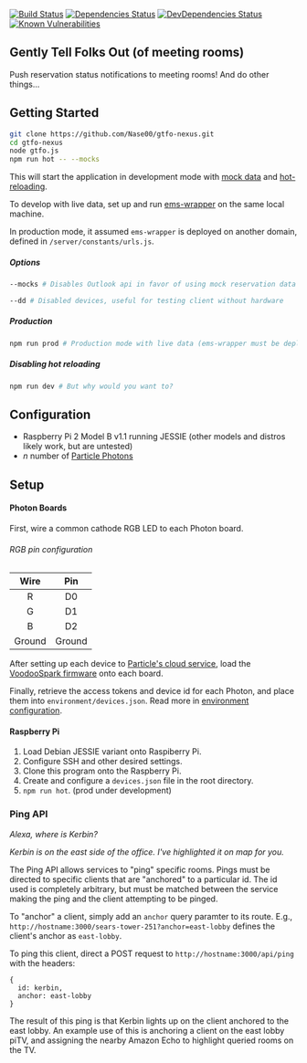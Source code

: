 [![Build Status](https://travis-ci.org/Nase00/gtfo.svg?branch=master)](https://travis-ci.org/Nase00/gtfo) 
[![Dependencies Status](https://david-dm.org/nase00/gtfo.svg)](https://david-dm.org/nase00/gtfo) 
[![DevDependencies Status](https://david-dm.org/nase00/gtfo/dev-status.svg)](https://david-dm.org/nase00/gtfo#info=devDependencies) 
[![Known Vulnerabilities](https://snyk.io/test/github/nase00/gtfo/badge.svg)](https://snyk.io/test/github/nase00/gtfo)

## Gently Tell Folks Out (of meeting rooms)
Push reservation status notifications to meeting rooms! And do other things...

## Getting Started
```bash
git clone https://github.com/Nase00/gtfo-nexus.git
cd gtfo-nexus
node gtfo.js
npm run hot -- --mocks
```
This will start the application in development mode with [mock data](./server/mocks/README.md) and [hot-reloading](https://github.com/gaearon/react-transform-boilerplate).

To develop with live data, set up and run [ems-wrapper](https://github.com/rishirajsingh90/ems-wrapper) on the same local machine.

In production mode, it assumed `ems-wrapper` is deployed on another domain, defined in `/server/constants/urls.js`.

##### Options
```bash
--mocks # Disables Outlook api in favor of using mock reservation data

--dd # Disabled devices, useful for testing client without hardware
```
##### Production
```bash
npm run prod # Production mode with live data (ems-wrapper must be deployed)
```

##### Disabling hot reloading
```bash
npm run dev # But why would you want to?
```

## Configuration

- Raspberry Pi 2 Model B v1.1 running JESSIE (other models and distros likely work, but are untested)
- *n* number of [Particle Photons](https://store.particle.io)

## Setup

#### Photon Boards
First, wire a common cathode RGB LED to each Photon board.

###### RGB pin configuration
| Wire   | Pin   |
|:------:|:-----:|
| R      | D0    |
| G      | D1    |
| B      | D2    |
| Ground | Ground|

After setting up each device to [Particle's cloud service](https://docs.particle.io/guide/getting-started/start/photon/), load the [VoodooSpark firmware](https://github.com/voodootikigod/voodoospark) onto each board.

Finally, retrieve the access tokens and device id for each Photon, and place them into `environment/devices.json`. Read more in [environment configuration](./environment/README.md).

#### Raspberry Pi
1. Load Debian JESSIE variant onto Raspiberry Pi.
2. Configure SSH and other desired settings.
3. Clone this program onto the Raspberry Pi.
4. Create and configure a `devices.json` file in the root directory.
5. `npm run hot`. (prod under development)


### Ping API
*Alexa, where is Kerbin?*

*Kerbin is on the east side of the office. I've highlighted it on map for you.*

The Ping API allows services to "ping" specific rooms. Pings must be directed to specific clients that are "anchored" to a particular id. The id used is completely arbitrary, but must be matched between the service making the ping and the client attempting to be pinged.

To "anchor" a client, simply add an `anchor` query paramter to its route. E.g., `http://hostname:3000/sears-tower-251?anchor=east-lobby` defines the client's anchor as `east-lobby`.

To ping this client, direct a POST request to `http://hostname:3000/api/ping` with the headers:

```
{
  id: kerbin,
  anchor: east-lobby
}
```
The result of this ping is that Kerbin lights up on the client anchored to the east lobby. An example use of this is anchoring a client on the east lobby piTV, and assigning the nearby Amazon Echo to highlight queried rooms on the TV.
